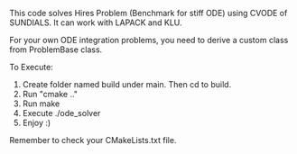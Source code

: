 This code solves Hires Problem (Benchmark for stiff ODE) using CVODE of SUNDIALS.
It can work with LAPACK and KLU.

For your own ODE integration problems, you need to derive a custom class from ProblemBase class.

To Execute:
1. Create folder named build under main. Then cd to build.
2. Run "cmake .."
3. Run make
4. Execute ./ode_solver
5. Enjoy :)

Remember to check your CMakeLists.txt file.
